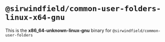 # `@sirwindfield/common-user-folders-linux-x64-gnu`

This is the **x86_64-unknown-linux-gnu** binary for `@sirwindfield/common-user-folders`
